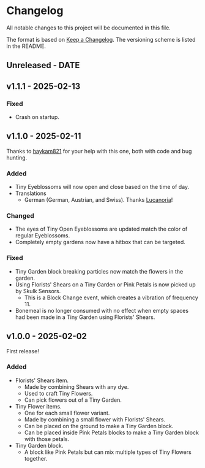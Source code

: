 # Changelog

All notable changes to this project will be documented in this file.

The format is based on [Keep a Changelog](https://keepachangelog.com/en/1.0.0/).
The versioning scheme is listed in the README.

<!-- ### Known Issues -->
<!-- ### Added -->
<!-- ### Updated -->
<!-- ### Changed -->
<!-- ### Deprecated -->
<!-- ### Removed -->
<!-- ### Fixed -->
<!-- ### Security -->

## Unreleased - DATE

## v1.1.1 - 2025-02-13

### Fixed

- Crash on startup.

## v1.1.0 - 2025-02-11

Thanks to [haykam821](https://github.com/haykam821) for your help with this one, both with code and bug hunting.

### Added

- Tiny Eyeblossoms will now open and close based on the time of day.
- Translations
  - German (German, Austrian, and Swiss). Thanks [Lucanoria](https://github.com/Lucanoria)!

### Changed

- The eyes of Tiny Open Eyeblossoms are updated match the color of regular Eyeblossoms.
- Completely empty gardens now have a hitbox that can be targeted.

### Fixed

- Tiny Garden block breaking particles now match the flowers in the garden.
- Using Florists' Shears on a Tiny Garden or Pink Petals is now picked up by Skulk Sensors.
  - This is a Block Change event, which creates a vibration of frequency 11.
- Bonemeal is no longer consumed with no effect when empty spaces had been made in a Tiny Garden using Florists' Shears.

## v1.0.0 - 2025-02-02

First release!

### Added

- Florists' Shears item.
  - Made by combining Shears with any dye.
  - Used to craft Tiny Flowers.
  - Can pick flowers out of a Tiny Garden.
- Tiny Flower items.
  - One for each small flower variant.
  - Made by combining a small flower with Florists' Shears.
  - Can be placed on the ground to make a Tiny Garden block.
  - Can be placed inside Pink Petals blocks to make a Tiny Garden block with those petals.
- Tiny Garden block.
  - A block like Pink Petals but can mix multiple types of Tiny Flowers together.
